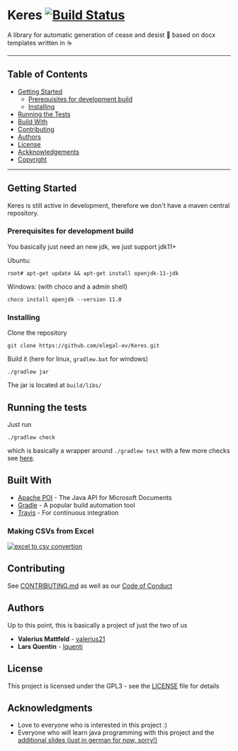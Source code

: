 # Keres [![Build Status](https://travis-ci.org/elegal-ev/Keres.svg?branch=master)](https://travis-ci.org/elegal-ev/Keres)

A library for automatic generation of cease and desist :email: based on docx templates written in :coffee:

---

## Table of Contents
- [Getting Started](#getting-started)
  - [Prerequisites for development build](#prerequisites-for-development-build)
  - [Installing](#installing)
- [Running the Tests](#running-the-tests)
- [Build With](#built-with)
- [Contributing](#contributing)
- [Authors](#authors)
- [License](#license)
- [Ackknowledgements](#acknowledgments)
- [Copyright](#copyright)

---

<a name="getting-started"/>

## Getting Started

Keres is still active in development, therefore we don't have a maven central repository.

<a name="prerequisites-for-development-build"/>

### Prerequisites for development build

You basically just need an new jdk, we just support jdk11+

Ubuntu:
```
root# apt-get update && apt-get install openjdk-11-jdk
```
Windows: (with choco and a admin shell)
```
choco install openjdk --version 11.0
```

<a name="installing"/>

### Installing

Clone the repository
```
git clone https://github.com/elegal-ev/Keres.git
```
Build it (here for linux, `gradlew.bat` for windows)
```
./gradlew jar
```
The jar is located at `build/libs/`

<a name="running-the-tests"/>

## Running the tests

Just run
```
./gradlew check
```
which is basically a wrapper around `./gradlew test` with a few more checks see [here](https://stackoverflow.com/a/50105980).

<a name="build-with"/>

## Built With

* [Apache POI](https://poi.apache.org/) - The Java API for Microsoft Documents
* [Gradle](https://gradle.org/) - A popular build automation tool
* [Travis](https://travis-ci.org/elegal-ev/Keres) - For continuous integration 

<a name="contributing"/>

### Making CSVs from Excel
[![excel to csv convertion](excel_csv.gif)](https://github.com/elegal-ev/Keres)

## Contributing

See [CONTRIBUTING.md](CONTRIBUTING.md) as well as our [Code of Conduct](CODE_OF_CONDUCT.md)

<a name="authors"/>

## Authors

Up to this point, this is basically a project of just the two of us

* **Valerius Mattfeld** - [valerius21](https://github.com/valerius21)
* **Lars Quentin** - [lquenti](https://github.com/lquenti)

<a name="license"/>

## License

This project is licensed under the GPL3 - see the [LICENSE](LICENSE) file for details

<a name="acknowledgements"/>

## Acknowledgments

- Love to everyone who is interested in this project :)
- Everyone who will learn java programming with this project and the [additional slides (just in german for now, sorry!)](https://elegal-ev.github.io/Presentations/)
